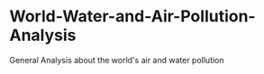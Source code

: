 # World-Water-and-Air-Pollution-Analysis
General Analysis about the world's air and water pollution
